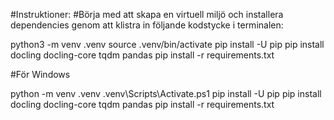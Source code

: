 #Instruktioner:
#Börja med att skapa en virtuell miljö och installera dependencies genom att klistra in följande kodstycke i terminalen:

python3 -m venv .venv
source .venv/bin/activate
pip install -U pip
pip install docling docling-core tqdm pandas
pip install -r requirements.txt

#För Windows

python -m venv .venv
.venv\Scripts\Activate.ps1
pip install -U pip
pip install docling docling-core tqdm pandas
pip install -r requirements.txt
